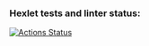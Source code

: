### Hexlet tests and linter status:
[![Actions Status](https://github.com/Ledchig/frontend-project-11/workflows/hexlet-check/badge.svg)](https://github.com/Ledchig/frontend-project-11/actions)